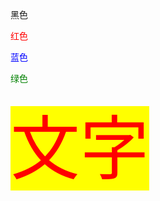 黑色

<font color='red'>红色</font>

<font color='blue'>蓝色</font>

<font color='green'>绿色</font>

<span style='color:red;background:yellow;font-size:111;'>文字</span>

